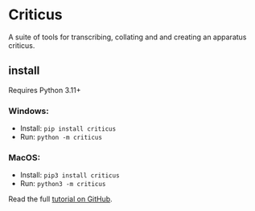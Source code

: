 # Criticus
A suite of tools for transcribing, collating and and creating an apparatus criticus.

## install
Requires Python 3.11+

### Windows: 
- Install: `pip install criticus`
- Run: `python -m criticus`
### MacOS: 
- Install: `pip3 install criticus`
- Run: `python3 -m criticus`

Read the full [tutorial on GitHub](https://github.com/d-flood/criticus).
